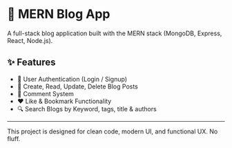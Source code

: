# 📝 MERN Blog App

A full-stack blog application built with the MERN stack (MongoDB, Express, React, Node.js).

## ✨ Features

- 🔐 User Authentication (Login / Signup)
- 📝 Create, Read, Update, Delete Blog Posts
- 💬 Comment System
- ❤️ Like & Bookmark Functionality
- 🔍 Search Blogs by Keyword, tags, title & authors

---

This project is designed for clean code, modern UI, and functional UX. No fluff.
